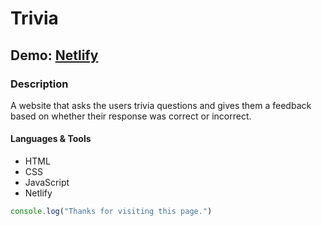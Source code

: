# Trivia

## Demo: [Netlify](trivia-hakan.netlify.app)


### Description
A website that asks the users trivia questions and gives them a feedback based on whether their response was correct or incorrect.

#### Languages & Tools
- HTML
- CSS
- JavaScript
- Netlify

```javascript
console.log("Thanks for visiting this page.")
```

